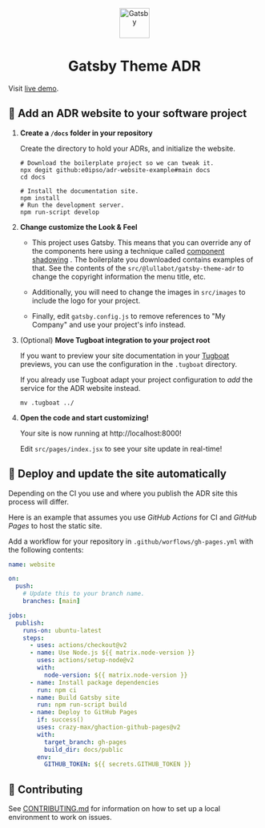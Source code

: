 <p align="center">
  <a href="https://www.gatsbyjs.com/">
    <img alt="Gatsby" src="https://www.gatsbyjs.com/Gatsby-Monogram.svg" width="60" />
  </a>
</p>

<h1 align="center">
  Gatsby Theme ADR
</h1>

Visit [live demo](https://lullabot.github.io/gatsby-theme-adr).

## 🚀 Add an ADR website to your software project

1. **Create a `/docs` folder in your repository**

   Create the directory to hold your ADRs, and initialize the website.

   ```shell
   # Download the boilerplate project so we can tweak it.
   npx degit github:e0ipso/adr-website-example#main docs
   cd docs

   # Install the documentation site.
   npm install
   # Run the development server.
   npm run-script develop
   ```

2. **Change customize the Look & Feel**

   - This project uses Gatsby. This means that you can override any of the
     components here using a technique
     called [component shadowing](https://www.gatsbyjs.com/blog/2019-04-29-component-shadowing/)
     . The boilerplate you downloaded contains examples of that. See the
     contents of the `src/@lullabot/gatsby-theme-adr` to change the copyright
     information the menu title, etc.

   - Additionally, you will need to change the images in `src/images` to
     include the logo for your project.

   - Finally, edit `gatsby.config.js` to remove references to "My Company" and
     use your project's info instead.

3. (Optional) **Move Tugboat integration to your project root**

   If you want to preview your site documentation in
   your [Tugboat](https://tugboat.qa)
   previews, you can use the configuration in the `.tugboat` directory.

   If you already use Tugboat adapt your project configuration to _add_ the
   service for the ADR website instead.

   ```shell
   mv .tugboat ../
   ```

4. **Open the code and start customizing!**

   Your site is now running at http://localhost:8000!

   Edit `src/pages/index.jsx` to see your site update in real-time!

## 💠 Deploy and update the site automatically

Depending on the CI you use and where you publish the ADR site this process will
differ.

Here is an example that assumes you use _GitHub Actions_ for CI and _GitHub Pages_ to host the static site.

Add a workflow for your repository in `.github/worflows/gh-pages.yml` with the
following contents:

```yaml
name: website

on:
  push:
    # Update this to your branch name.
    branches: [main]

jobs:
  publish:
    runs-on: ubuntu-latest
    steps:
      - uses: actions/checkout@v2
      - name: Use Node.js ${{ matrix.node-version }}
        uses: actions/setup-node@v2
        with:
          node-version: ${{ matrix.node-version }}
      - name: Install package dependencies
        run: npm ci
      - name: Build Gatsby site
        run: npm run-script build
      - name: Deploy to GitHub Pages
        if: success()
        uses: crazy-max/ghaction-github-pages@v2
        with:
          target_branch: gh-pages
          build_dir: docs/public
        env:
          GITHUB_TOKEN: ${{ secrets.GITHUB_TOKEN }}
```

## 🔄 Contributing

See [CONTRIBUTING.md](./CONTRIBUTING.md) for information on how to set up a local environment to work on issues.
